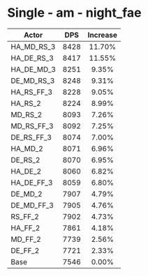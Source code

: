 # Single - am - night_fae
| Actor | DPS | Increase |
|---|:---:|:---:|
|HA_MD_RS_3|8428|11.70%|
|HA_DE_RS_3|8417|11.55%|
|HA_DE_MD_3|8251|9.35%|
|DE_MD_RS_3|8248|9.31%|
|HA_RS_FF_3|8228|9.05%|
|HA_RS_2|8224|8.99%|
|MD_RS_2|8093|7.26%|
|MD_RS_FF_3|8092|7.25%|
|DE_RS_FF_3|8074|7.00%|
|HA_MD_2|8071|6.96%|
|DE_RS_2|8070|6.95%|
|HA_DE_2|8060|6.82%|
|HA_DE_FF_3|8059|6.80%|
|DE_MD_2|7907|4.79%|
|DE_MD_FF_3|7905|4.76%|
|RS_FF_2|7902|4.73%|
|HA_FF_2|7861|4.18%|
|MD_FF_2|7739|2.56%|
|DE_FF_2|7721|2.33%|
|Base|7546|0.00%|
